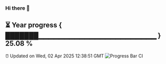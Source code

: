 ### Hi there 👋
⏳ Year progress { ███████▁▁▁▁▁▁▁▁▁▁▁▁▁▁▁▁▁▁▁▁▁▁▁ } 25.08 %
---
⏰ Updated on Wed, 02 Apr 2025 12:38:51 GMT
![Progress Bar CI](https://github.com/liununu/liununu/workflows/Progress%20Bar%20CI/badge.svg)
